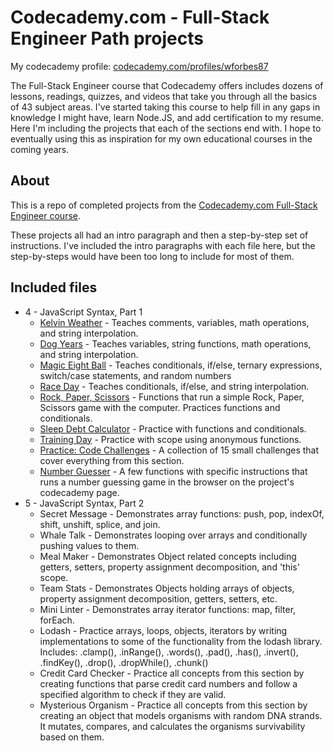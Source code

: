# Codecademy.com - Full-Stack Engineer Path projects

My codecademy profile: [codecademy.com/profiles/wforbes87](https://www.codecademy.com/profiles/wforbes87)

The Full-Stack Engineer course that Codecademy offers includes dozens of lessons, readings, quizzes, and videos that take you through all the basics of 43 subject areas. I've started taking this course to help fill in any gaps in knowledge I might have, learn Node.JS, and add certification to my resume. Here I'm including the projects that each of the sections end with. I hope to eventually using this as inspiration for my own educational courses in the coming years.

## About

This is a repo of completed projects from the [Codecademy.com Full-Stack Engineer course](https://www.codecademy.com/learn/paths/full-stack-engineer-career-path).


These projects all had an intro paragraph and then a step-by-step set of instructions. I've included the intro paragraphs with each file here, but the step-by-steps would have been too long to include for most of them.


## Included files

- 4 - JavaScript Syntax, Part 1
  - [Kelvin Weather](https://github.com/wforbes/codecademy-fullstack/blob/master/4-JavaScriptSyntax_Part1/1-KelvinWeather.js) - Teaches comments, variables, math operations, and string interpolation.
  - [Dog Years](https://github.com/wforbes/codecademy-fullstack/blob/master/4-JavaScriptSyntax_Part1/2-DogYears.js) - Teaches variables, string functions, math operations, and string interpolation.
  - [Magic Eight Ball](https://github.com/wforbes/codecademy-fullstack/blob/master/4-JavaScriptSyntax_Part1/3-MagicEightBall.js) - Teaches conditionals, if/else, ternary expressions, switch/case statements, and random numbers
  - [Race Day](https://github.com/wforbes/codecademy-fullstack/blob/master/4-JavaScriptSyntax_Part1/4-RaceDay.js) - Teaches conditionals, if/else, and string interpolation.
  - [Rock, Paper, Scissors](https://github.com/wforbes/codecademy-fullstack/blob/master/4-JavaScriptSyntax_Part1/5-RockPaperScissors.js) - Functions that run a simple Rock, Paper, Scissors game with the computer. Practices functions and conditionals.
  - [Sleep Debt Calculator](https://github.com/wforbes/codecademy-fullstack/blob/master/4-JavaScriptSyntax_Part1/6-SleepDebtCalculator.js) - Practice with functions and conditionals.
  - [Training Day](https://github.com/wforbes/codecademy-fullstack/blob/master/4-JavaScriptSyntax_Part1/7-TrainingDays.js) - Practice with scope using anonymous functions.
  - [Practice: Code Challenges](https://github.com/wforbes/codecademy-fullstack/blob/master/4-JavaScriptSyntax_Part1/8-Practice_CodeChallenges.js) - A collection of 15 small challenges that cover everything from this section.
  - [Number Guesser](https://github.com/wforbes/codecademy-fullstack/blob/master/4-JavaScriptSyntax_Part1/9-NumberGuesser.js) - A few functions with specific instructions that runs a number guessing game in the browser on the project's codecademy page.
- 5 - JavaScript Syntax, Part 2
  - Secret Message - Demonstrates array functions: push, pop, indexOf, shift, unshift, splice, and join.
  - Whale Talk - Demonstrates looping over arrays and conditionally pushing values to them.
  - Meal Maker - Demonstrates Object related concepts including getters, setters, property assignment decomposition, and 'this' scope.
  - Team Stats - Demonstrates Objects holding arrays of objects, property assignment decomposition, getters, setters, etc.
  - Mini Linter - Demonstrates array iterator functions: map, filter, forEach.
  - Lodash - Practice arrays, loops, objects, iterators by writing implementations to some of the functionality from the lodash library. Includes: .clamp(), .inRange(), .words(), .pad(), .has(), .invert(), .findKey(), .drop(), .dropWhile(), .chunk()
  - Credit Card Checker - Practice all concepts from this section by creating functions that parse credit card numbers and follow a specified algorithm to check if they are valid.
  - Mysterious Organism - Practice all concepts from this section by creating an object that models organisms with random DNA strands. It mutates, compares, and calculates the organisms survivability based on them.
